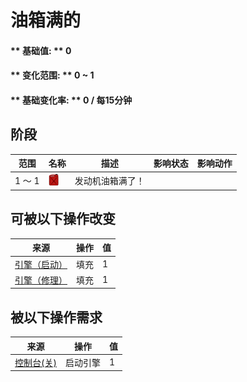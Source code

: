 # 油箱满的  
#### ** 基础值: ** 0   
#### ** 变化范围: ** 0 ~ 1  
#### ** 基础变化率: ** 0 / 每15分钟  
## 阶段  
范围  |  名称  |  描述  |  影响状态  |  影响动作  
----  |  ----  |  ----  |  ----  |  ----  
1 ～ 1  |  <img decoding="async" src="Sprite/Fuel.png" href="a.md" style="max-width:20px;max-height:20px;">  |  发动机油箱满了！  |    |    
## 可被以下操作改变  
来源  |  操作  |  值  
----  |  ----  |  ----  
[引擎（启动）](Engine1Open.md)  |  填充  |  1  
[引擎（修理）](Engine1Repaired.md)  |  填充  |  1  
## 被以下操作需求  
来源  |  操作  |  值  
----  |  ----  |  ----  
[控制台(关)](ControlPanelOff.md)  |  启动引擎  |  1  


<script>document.title="油箱满的 - 卡牌生存百科 Card Survival Wiki";</script>